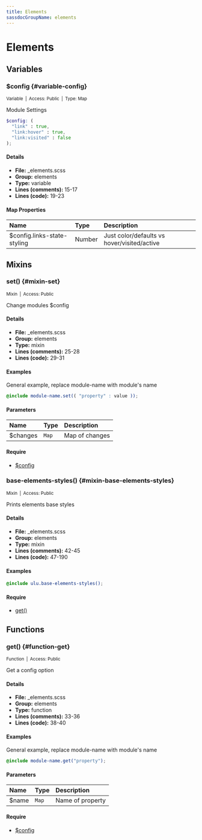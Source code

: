```yaml
---
title: Elements
sassdocGroupName: elements
---
```



# Elements





## Variables




###  $config {#variable-config} 

<small>Variable&ensp;|&ensp;Access: Public&ensp;|&ensp;Type: Map</small>

  

Module Settings
    
    

``` scss
$config: (
  "link" : true,
  "link:hover" : true,
  "link:visited" : false
);
```
  

#### Details

- **File:** _elements.scss
- **Group:** elements
- **Type:** variable
- **Lines (comments):** 15-17
- **Lines (code):** 19-23
    
    

#### Map Properties


|Name|Type|Description|
|:--|:--|:--|
|$config.links-state-styling|Number|Just color/defaults vs hover/visited/active|

    
  

## Mixins




###  set() {#mixin-set} 

<small>Mixin&ensp;|&ensp;Access: Public</small>

  

Change modules $config
    
    

#### Details

- **File:** _elements.scss
- **Group:** elements
- **Type:** mixin
- **Lines (comments):** 25-28
- **Lines (code):** 29-31
    
    

#### Examples

General example, replace module-name with module's name      


``` scss
@include module-name.set(( "property" : value ));
```
  

      

#### Parameters


|Name|Type|Description|
|:--|:--|:--|
|$changes|`Map`|Map of changes|

    

#### Require

- [$config](/sass/base/elements/#variable-config)
  


###  base-elements-styles() {#mixin-base-elements-styles} 

<small>Mixin&ensp;|&ensp;Access: Public</small>

  

Prints elements base styles
    
    

#### Details

- **File:** _elements.scss
- **Group:** elements
- **Type:** mixin
- **Lines (comments):** 42-45
- **Lines (code):** 47-190
    
    

#### Examples

      


``` scss
@include ulu.base-elements-styles();
```
  

      

#### Require

- [get()](/sass/base/elements/#function-get)
  
  

## Functions




###  get() {#function-get} 

<small>Function&ensp;|&ensp;Access: Public</small>

  

Get a config option
    
    

#### Details

- **File:** _elements.scss
- **Group:** elements
- **Type:** function
- **Lines (comments):** 33-36
- **Lines (code):** 38-40
    
    

#### Examples

General example, replace module-name with module's name      


``` scss
@include module-name.get("property");
```
  

      

#### Parameters


|Name|Type|Description|
|:--|:--|:--|
|$name|`Map`|Name of property|

    

#### Require

- [$config](/sass/base/elements/#variable-config)
  
  
  